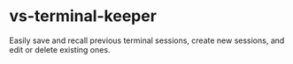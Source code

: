 # vs-terminal-keeper
Easily save and recall previous terminal sessions, create new sessions, and edit or delete existing ones.
